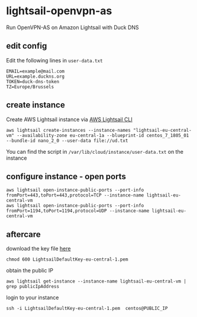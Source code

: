 # lightsail-openvpn-as
Run OpenVPN-AS on Amazon Lightsail with Duck DNS

## edit config
Edit the following lines in `user-data.txt` 
```
EMAIL=example@mail.com
URL=example.duckns.org
TOKEN=duck-dns-token
TZ=Europe/Brussels
```

## create instance
Create AWS Lightsail instance via [AWS Lightsail CLI](https://docs.aws.amazon.com/cli/latest/reference/lightsail/index.html "AWS Lightsail CLI")
```
aws lightsail create-instances --instance-names "lightsail-eu-central-vm" --availability-zone eu-central-1a --blueprint-id centos_7_1805_01 --bundle-id nano_2_0 --user-data file://ud.txt
```
You can find the script in `/var/lib/cloud/instance/user-data.txt` on the instance

## configure instance - open ports
```
aws lightsail open-instance-public-ports --port-info fromPort=443,toPort=443,protocol=TCP --instance-name lightsail-eu-central-vm
aws lightsail open-instance-public-ports --port-info fromPort=1194,toPort=1194,protocol=UDP --instance-name lightsail-eu-central-vm
```

## aftercare
download the key file [here](https://lightsail.aws.amazon.com/ls/webapp/account/keys "AWS Lightsail keys")
```
chmod 600 LightsailDefaultKey-eu-central-1.pem 
```
obtain the public IP
```
aws lightsail get-instance --instance-name lightsail-eu-central-vm | grep publicIpAddress
```
login to your instance
```
ssh -i LightsailDefaultKey-eu-central-1.pem  centos@PUBLIC_IP
```
